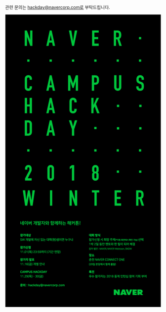 관련 문의는 hackday@navercorp.com로 부탁드립니다.

<a href="https://recruit.navercorp.com/naver/job/detail/developer?annoId=20000984&classId=&jobId=&entTypeCd=004&searchTxt=" target="_blank"><img src="/web.png"></a>

